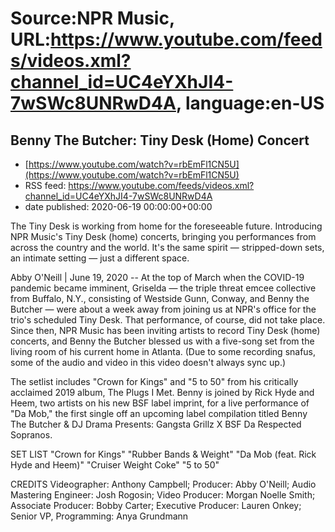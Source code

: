 # Source:NPR Music, URL:https://www.youtube.com/feeds/videos.xml?channel_id=UC4eYXhJI4-7wSWc8UNRwD4A, language:en-US

## Benny The Butcher: Tiny Desk (Home) Concert
 - [https://www.youtube.com/watch?v=rbEmFl1CN5U](https://www.youtube.com/watch?v=rbEmFl1CN5U)
 - RSS feed: https://www.youtube.com/feeds/videos.xml?channel_id=UC4eYXhJI4-7wSWc8UNRwD4A
 - date published: 2020-06-19 00:00:00+00:00

The Tiny Desk is working from home for the foreseeable future. Introducing NPR Music's Tiny Desk (home) concerts, bringing you performances from across the country and the world. It's the same spirit — stripped-down sets, an intimate setting — just a different space.

Abby O'Neill | June 19, 2020 -- At the top of March when the COVID-19 pandemic became imminent, Griselda — the triple threat emcee collective from Buffalo, N.Y., consisting of Westside Gunn, Conway, and Benny the Butcher — were about a week away from joining us at NPR's office for the trio's scheduled Tiny Desk. That performance, of course, did not take place. Since then, NPR Music has been inviting artists to record Tiny Desk (home) concerts, and Benny the Butcher blessed us with a five-song set from the living room of his current home in Atlanta. (Due to some recording snafus, some of the audio and video in this video doesn't always sync up.)

The setlist includes "Crown for Kings" and "5 to 50" from his critically acclaimed 2019 album, The Plugs I Met. Benny is joined by Rick Hyde and Heem, two artists on his new BSF label imprint, for a live performance of "Da Mob," the first single off an upcoming label compilation titled Benny The Butcher & DJ Drama Presents: Gangsta Grillz X BSF Da Respected Sopranos.

SET LIST
"Crown for Kings"
"Rubber Bands & Weight"
"Da Mob (feat. Rick Hyde and Heem)"
"Cruiser Weight Coke"
"5 to 50"

CREDITS
Videographer: Anthony Campbell; Producer: Abby O'Neill; Audio Mastering Engineer: Josh Rogosin; Video Producer: Morgan Noelle Smith; Associate Producer: Bobby Carter; Executive Producer: Lauren Onkey; Senior VP, Programming: Anya Grundmann

